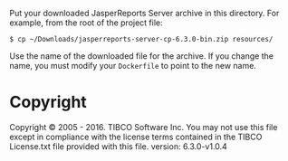 Put your downloaded JasperReports Server archive in this directory.
For example, from the root of the project file:
```console
$ cp ~/Downloads/jasperreports-server-cp-6.3.0-bin.zip resources/
```
Use the name of the downloaded file for the archive. If you change
the name, you must modify your `Dockerfile` to point to the new name.

# Copyright
Copyright &copy; 2005 - 2016. TIBCO Software Inc.
You may not use this file except in compliance with the license
terms contained in the TIBCO License.txt file provided with this file.
version: 6.3.0-v1.0.4
